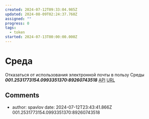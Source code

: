 ```yaml
---
created: 2024-07-12T09:33:04.985Z
updated: 2024-08-09T02:24:37.760Z
assigned: ""
progress: 0
tags:
  - token
started: 2024-07-13T00:00:00.000Z
---
```


# Среда

Отказаться от использования электронной почты в пользу Среды
***001.2531773154.0993351370:89260743518***
[API](https://teams.vk.com/botapi/)
[URL](https://api.armgs.team/bot/v1/self/get?token=001.2531773154.0993351370:89260743518)

## Comments

- author: spavlov
  date: 2024-07-12T23:43:41.866Z
  001.2531773154.0993351370:89260743518
